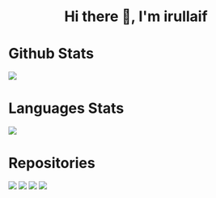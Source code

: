 <h1 align="center">Hi there 👋, I'm irullaif</h1>

 <div class="container">
            <div id="content">
                <h1>Github Stats</h1>
                <p></p>
            </div>
            <img src="https://github-readme-stats.vercel.app/api?username=irull&count_private=true&show_icons=true&theme=tokyonight" />
        </div>

<div class="container">
            <div id="content">
                <h1>Languages Stats</h1>
                <p></p>
                <img src="https://github-readme-stats.vercel.app/api/top-langs/?username=irull&langs_count=10&count_private=true&theme=radical" />
            </div>
 
  <div class="container">
            <div id="content">
                <h1>Repositories</h1>
                <p></p>
            </div>
            <img src="https://github-readme-stats.vercel.app/api/pin/?username=irull&repo=webapp-ideasight&theme=radical" />
            <img src="https://github-readme-stats.vercel.app/api/pin/?username=irull&repo=alurmlaku-laravel&theme=radical" />
            <img src="https://github-readme-stats.vercel.app/api/pin/?username=irull&repo=Exif-alurmlaku&theme=radical" />
            <img src="https://github-readme-stats.vercel.app/api/pin/?username=irull&repo=landingpage-parallax&theme=radical" />
        </div>
